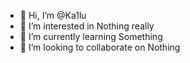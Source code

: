 - 👋 Hi, I’m @Ka1lu
- 👀 I’m interested in Nothing really
- 🌱 I’m currently learning Something
- 💞️ I’m looking to collaborate on Nothing

<!---
Ka1lu/Ka1lu is a ✨ special ✨ repository because its `README.md` (this file) appears on your GitHub profile.
You can click the Preview link to take a look at your changes.
--->
